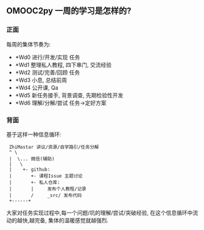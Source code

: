 ## OMOOC2py 一周的学习是怎样的?

### 正面
  
每周的集体节奏为:

* \*Wd0 进行/开发/实现 任务
* \*Wd1 整理私人教程, 四下串门, 交流经验
* \*Wd2 测试/完善/回顾 任务
* \*Wd3 小息, 总结前周
* \*Wd4 公开课, Qa
* \*Wd5 新任务接手, 背景调查, 先期检验性开发
* \*Wd6 理解/分解/尝试 任务-\>定好方案

### 背面

基于这样一种信息循环:

	 ZhiMastar 讲议/资源/自学路引/任务分解
	 ^ \
	 |  \... 微信(辅助)
	 |   \
	 |    +- github: 
	 |       +- 课程Issue 主题讨论
	 |       +- 私人仓库:
	 |       |     发布个人教程/记录
	 |       /     _src/ 发布代码
	 +------+


大家对任务实现过程中,每一个问题/坑的理解/尝试/突破经验,
在这个信息循环中流动的越快,越完备,
集体的温暖感觉就越强烈.
